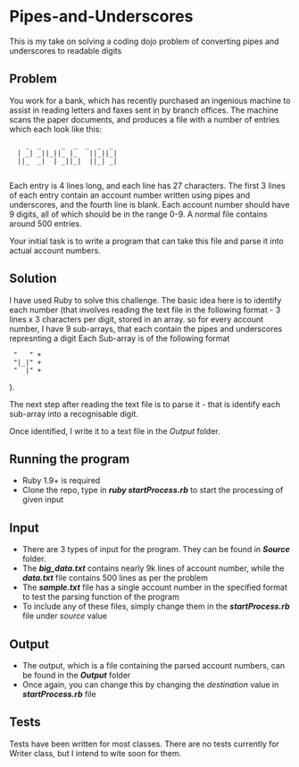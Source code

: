 # Pipes-and-Underscores
This is my take on solving a coding dojo problem of converting pipes and underscores to readable digits

## Problem ##

You work for a bank, which has recently purchased an ingenious machine to assist in reading letters and faxes sent in by branch offices. The machine scans the paper documents, and produces a file with a number of entries which each look like this:

```
    _  _     _  _  _  _  _
  | _| _||_||_ |_   ||_||_|
  ||_  _|  | _||_|  ||_| _| 
                           
```
Each entry is 4 lines long, and each line has 27 characters. The first 3 lines of each entry contain an account number written using pipes and underscores, and the fourth line is blank. Each account number should have 9 digits, all of which should be in the range 0-9. A normal file contains around 500 entries.

Your initial task is to write a program that can take this file and parse it into actual account numbers. 

## Solution ##

I have used Ruby to solve this challenge. The basic idea here is to identify each number 
(that involves reading the text file in the following format - 3 lines x 3 characters per digit, stored in an array.
 so for every account number, I have 9 sub-arrays, that each contain the pipes and underscores represnting a digit Each Sub-array is of the following format
```
 "   " +
 "|_|" +
 "  |" +
```
 ).

The next step after reading the text file is to parse it - that is identify each sub-array into a recognisable digit.

Once identified, I write it to a text file in the *Output* folder. 

## Running the program ##

* Ruby 1.9+ is required
* Clone the repo, type in ***ruby startProcess.rb*** to start the processing of given input

## Input ##

* There are 3 types of input for the program. They can be found in ***Source*** folder. 
* The ***big_data.txt*** contains nearly 9k lines of account number, while the ***data.txt*** file contains 500 lines as per the problem
* The ***sample.txt*** file has a single account number in the specified format to test the parsing function of the program
* To include any of these files, simply change them in the ***startProcess.rb*** file under *source* value

## Output ##

* The output, which is a file containing the parsed account numbers, can be found in the ***Output*** folder
* Once again, you can change this by changing the *destination* value in ***startProcess.rb*** file

## Tests ##

Tests have been written for most classes. There are no tests currently for Writer class, but I intend to wite soon for them.
